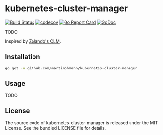 kubernetes-cluster-manager
==========================

[![Build Status](https://travis-ci.com/martinohmann/kubernetes-cluster-manager.svg)](https://travis-ci.com/martinohmann/kubernetes-cluster-manager)
[![codecov](https://codecov.io/gh/martinohmann/kubernetes-cluster-manager/branch/master/graph/badge.svg)](https://codecov.io/gh/martinohmann/kubernetes-cluster-manager)
[![Go Report Card](https://goreportcard.com/badge/github.com/martinohmann/kubernetes-cluster-manager)](https://goreportcard.com/report/github.com/martinohmann/kubernetes-cluster-manager)
[![GoDoc](https://godoc.org/github.com/martinohmann/kubernetes-cluster-manager?status.svg)](https://godoc.org/github.com/martinohmann/kubernetes-cluster-manager)

TODO

Inspired by [Zalando's CLM](https://github.com/zalando-incubator/cluster-lifecycle-manager).

Installation
------------

```sh
go get -u github.com/martinohmann/kubernetes-cluster-manager
```

Usage
-----

TODO

License
-------

The source code of kubernetes-cluster-manager is released under the MIT License. See the bundled
LICENSE file for details.
